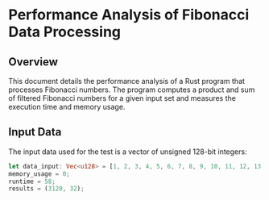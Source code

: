 # Performance Analysis of Fibonacci Data Processing

## Overview

This document details the performance analysis of a Rust program that processes Fibonacci numbers. The program computes a product and sum of filtered Fibonacci numbers for a given input set and measures the execution time and memory usage.

## Input Data

The input data used for the test is a vector of unsigned 128-bit integers:

```rust
let data_input: Vec<u128> = [1, 2, 3, 4, 5, 6, 7, 8, 9, 10, 11, 12, 13, 14, 15, 16, 17, 18, 19];
memory_usage = 0;
runtime = 58;
results = (3120, 32);
```
